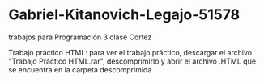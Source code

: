 # Gabriel-Kitanovich-Legajo-51578
trabajos para Programación 3 clase Cortez

Trabajo práctico HTML: 
  para ver el trabajo práctico, descargar el archivo "Trabajo Práctico HTML.rar", descomprimirlo y abrir el archivo .HTML que se encuentra en la carpeta descomprimida
